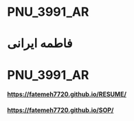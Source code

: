# PNU_3991_AR
# فاطمه ایرانی
# PNU_3991_AR
#### https://fatemeh7720.github.io/RESUME/
#### https://fatemeh7720.github.io/SOP/
